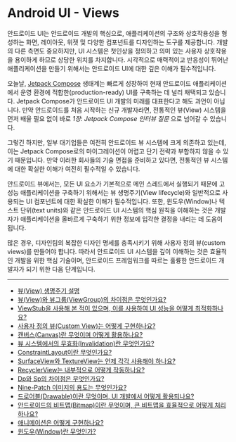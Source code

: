 # Android UI - Views

안드로이드 UI는 안드로이드 개발의 핵심으로, 애플리케이션의 구조와 상호작용성을 형성하는 화면, 레이아웃, 위젯 및 다양한 컴포넌트를 디자인하는 도구를 제공합니다. 개발의 다른 측면도 중요하지만, UI 시스템은 첫인상을 정의하고 의미 있는 사용자 상호작용을 용이하게 하므로 상당한 위치를 차지합니다. 시각적으로 매력적이고 반응성이 뛰어난 애플리케이션을 만들기 위해서는 안드로이드 UI에 대한 깊은 이해가 필수적입니다.

오늘날, [Jetpack Compose](https://developer.android.com/compose) 생태계는 빠르게 성장하여 현재 안드로이드 애플리케이션에서 운영 환경에 적합한(production-ready) UI를 구축하는 데 널리 채택되고 있습니다. Jetpack Compose가 안드로이드 UI 개발의 미래를 대표한다고 해도 과언이 아닙니다. 만약 안드로이드를 처음 시작하는 신규 개발자라면, 전통적인 뷰(View) 시스템을 먼저 배울 필요 없이 바로 _1장: Jetpack Compose 인터뷰 질문_ 으로 넘어갈 수 있습니다.

그렇긴 하지만, 일부 대기업들은 여전히 안드로이드 뷰 시스템에 크게 의존하고 있는데, 이는 Jetpack Compose로의 마이그레이션이 어렵고 단기 전략과 부합하지 않을 수 있기 때문입니다. 만약 이러한 회사들의 기술 면접을 준비하고 있다면, 전통적인 뷰 시스템에 대한 확실한 이해가 여전히 필수적일 수 있습니다.

안드로이드 뷰에서는, 모든 UI 요소가 기본적으로 메인 스레드에서 실행되기 때문에 고성능 애플리케이션을 구축하기 위해서는 뷰 생명주기(View lifecycle)와 일반적으로 사용되는 UI 컴포넌트에 대한 확실한 이해가 필수적입니다. 또한, 윈도우(Window)나 텍스트 단위(text units)와 같은 안드로이드 UI 시스템의 핵심 원칙을 이해하는 것은 개발자가 애플리케이션을 올바르게 구축하기 위한 정보에 입각한 결정을 내리는 데 도움이 됩니다.

많은 경우, 디자인팀의 복잡한 디자인 명세를 충족시키기 위해 사용자 정의 뷰(custom views)를 만들어야 합니다. 따라서 안드로이드 UI 시스템을 깊이 이해하는 것은 효율적인 개발을 위한 핵심 기술이며, 안드로이드 프레임워크를 따르는 훌륭한 안드로이드 개발자가 되기 위한 다음 단계입니다.

---

- [뷰(View) 생명주기 설명](./ViewLifecycle/README.md)
- [뷰(View)와 뷰그룹(ViewGroup)의 차이점은 무엇인가요?](./View-ViewGroup/README.md)
- [ViewStub을 사용해 본 적이 있으며, 이를 사용하여 UI 성능을 어떻게 최적화하나요?](./ViewStub/README.md)
- [사용자 정의 뷰(Custom View)는 어떻게 구현하나요?](./CustomView/README.md)
- [캔버스(Canvas)란 무엇이며 어떻게 활용하나요?](./Canvas/README.md)
- [뷰 시스템에서의 무효화(Invalidation)란 무엇인가요?](./Invalidation/README.md)
- [ConstraintLayout이란 무엇인가요?](./ConstraintLayout/README.md)
- [SurfaceView와 TextureView는 언제 각각 사용해야 하나요?](./SurfaceView-TextureView/README.md)
- [RecyclerView는 내부적으로 어떻게 작동하나요?](./RecyclerView/README.md)
- [Dp와 Sp의 차이점은 무엇인가요?](./Dp-Sp/README.md)
- [Nine-Patch 이미지의 용도는 무엇인가요?](./NinePatch/README.md)
- [드로어블(Drawable)이란 무엇이며, UI 개발에서 어떻게 활용되나요?](./Drawable/README.md)
- [안드로이드의 비트맵(Bitmap)이란 무엇이며, 큰 비트맵을 효율적으로 어떻게 처리하나요?](./Bitmap/README.md)
- [애니메이션은 어떻게 구현하나요?](./Animation/README.md)
- [윈도우(Window)란 무엇인가?](./Window/README.md)

